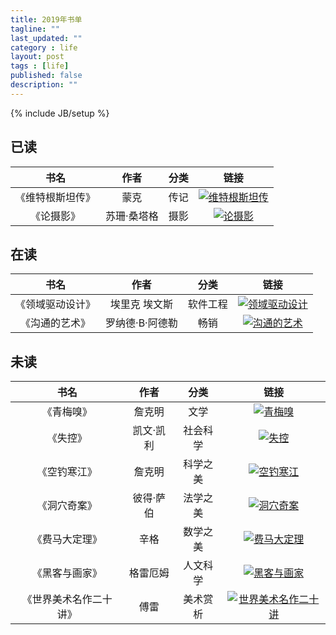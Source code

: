 ```yaml
---
title: 2019年书单
tagline: ""
last_updated: ""
category : life
layout: post
tags : [life]
published: false
description: ""
---
```

{% include JB/setup %}

## 已读
|书名|作者|分类|链接|
|:--:|:--:|:--:|:--:|
|《维特根斯坦传》|蒙克|传记|[![维特根斯坦传](http://img3m0.ddimg.cn/77/34/23496440-1_m_1.jpg)](http://product.dangdang.com/23496440.html)|
|《论摄影》|苏珊·桑塔格|摄影|[![论摄影](http://img3m8.ddimg.cn/54/5/20824308-2_m_5.jpg)](http://product.dangdang.com/20824308.html)|

## 在读
|书名|作者|分类|链接|
|:--:|:--:|:--:|:--:|
|《领域驱动设计》|埃里克 埃文斯|软件工程|[![领域驱动设计](http://img3m5.ddimg.cn/21/20/23981385-1_m_5.jpg)](http://product.dangdang.com/23981385.html)|
|《沟通的艺术》|罗纳德·B·阿德勒|畅销|[![沟通的艺术](http://img3m0.ddimg.cn/6/33/25154520-2_m_3.jpg)](http://product.dangdang.com/25154520.html)|

## 未读

|书名|作者|分类|链接|
|:--:|:--:|:--:|:--:|
|《青梅嗅》|詹克明|文学|[![青梅嗅](http://img3m8.ddimg.cn/24/12/23498268-1_m_4.jpg)](http://product.dangdang.com/23498268.html)|
|《失控》|凯文·凯利|社会科学|[![失控](http://img3m5.ddimg.cn/83/22/23802455-1_m_4.jpg)](http://product.dangdang.com/23802455.html)|
|《空钓寒江》|詹克明|科学之美|[![空钓寒江](http://img3m2.ddimg.cn/33/4/20738652-1_m_2.jpg)](http://product.dangdang.com/20738652.html)|
|《洞穴奇案》|彼得·萨伯|法学之美|[![洞穴奇案](http://img3m6.ddimg.cn/47/12/22729556-1_m_4.jpg)](http://product.dangdang.com/22729556.html)|
|《费马大定理》|辛格|数学之美|[![费马大定理](http://img3m4.ddimg.cn/46/29/23178124-1_m_1.jpg)](http://product.dangdang.com/23178124.html)|
|《黑客与画家》|格雷厄姆|人文科学|[![黑客与画家](http://img3m8.ddimg.cn/20/2/21049598-1_m_3.jpg)](http://product.dangdang.com/21049598.html)|
|《世界美术名作二十讲》|傅雷|美术赏析|[![世界美术名作二十讲](http://img3m1.ddimg.cn/17/14/24193241-1_m_6.jpg)](http://product.dangdang.com/24193241.html)|
